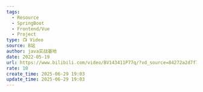 ```yaml
---
tags:
  - Resource
  - SpringBoot
  - Frontend/Vue
  - Project
type: 📺 Video
source: B站
author: java实战基地
date: 2022-05-19
url: https://www.bilibili.com/video/BV143411P77q/?vd_source=84272a2d7f72158b38778819be5bc6ad
rate: 10
create_time: 2025-06-29 19:03
update_time: 2025-06-29 19:03
---
```


